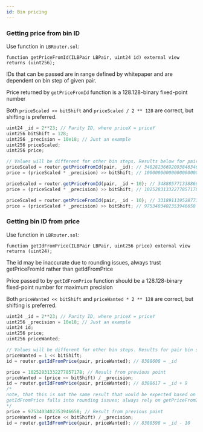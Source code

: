 ```yaml
---
id: Bin pricing
---
```



### Getting price from bin ID


Use function in `LBRouter.sol`:

`function getPriceFromId(ILBPair LBPair, uint24 id) external view returns (uint256);`

IDs that can be passed are in range defined by whitepaper and are dependent on bin step of given pair.

Price returned by `getPriceFromId` function is a 128.128-binary fixed-point number

Both `priceScaled >> bitShift` and `priceScaled / 2 ** 128` are correct, but shifting is preferred. 

```js
uint24 _id = 2**23; // Parity ID, where priceX = priceY
uint256 bitShift = 128; 
uint256 _precision = 10e18; // Just an example
uint256 priceScaled;
uint256 price;

// Values will be different for other bin steps. Results below for pair's bin step = 25
priceScaled = router.getPriceFromId(pair, _id); // 340282366920938463463374607431768211456
price = (priceScaled * _precision) >> bitShift; // 10000000000000000000 ~= 1

priceScaled = router.getPriceFromId(pair, _id + 10); // 348885771338866814338043261489323424587
price = (priceScaled * _precision) >> bitShift; // 10252831332277857178 ~= 1.0253

priceScaled = router.getPriceFromId(pair, _id - 10); // 331891119528773528117799799015077021578
price = (priceScaled * _precision) >> bitShift; // 9753403402353946658 ~= 0.9753
```



### Getting bin ID from price

Use function in `LBRouter.sol`:

`function getIdFromPrice(ILBPair LBPair, uint256 price) external view returns (uint24);`

The id may be inaccurate due to rounding issues, always trust getPriceFromId rather than getIdFromPrice

Price passed to  by `getIdFromPrice` function should be a 128.128-binary fixed-point number for maximum precision

Both `priceWanted << bitShift` and `priceWanted * 2 ** 128` are correct, but shifting is preferred. 

```js
uint24 _id = 2**23; // Parity ID, where priceX = priceY
uint256 _precision = 10e18; // Just an example
uint24 id;
uint256 price;
uint256 priceWanted;

// Values will be different for other bin steps. Results for pair bin step = 25
priceWanted = 1 << bitShift;
id = router.getIdFromPrice(pair, priceWanted); // 8388608 = _id

price = 10252831332277857178; // Result from previous point
priceWanted = (price << bitShift) / _precision; 
id = router.getIdFromPrice(pair, priceWanted); // 8388617 = _id + 9
/*
note, that this is not the same result that would be expected based on getPriceFromId function. 
getIdFromPrice falls into rounding issues; always rely on getPriceFromId for precise measure
*/
price = 9753403402353946658; // Result from previous point
priceWanted = (price << bitShift) / _precision; 
id = router.getIdFromPrice(pair, priceWanted); // 8388598 = _id - 10
```